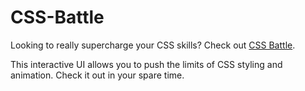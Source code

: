 # CSS-Battle

Looking to really supercharge your CSS skills? Check out [CSS Battle](https://cssbattle.dev). 

This interactive UI allows you to push the limits of CSS styling and animation. Check it out in your spare time. 